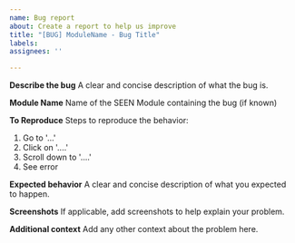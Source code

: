 ```yaml
---
name: Bug report
about: Create a report to help us improve
title: "[BUG] ModuleName - Bug Title"
labels: 
assignees: ''

---
```


**Describe the bug**
A clear and concise description of what the bug is.

**Module Name**
Name of the SEEN Module containing the bug (if known)

**To Reproduce**
Steps to reproduce the behavior:
1. Go to '...'
2. Click on '....'
3. Scroll down to '....'
4. See error

**Expected behavior**
A clear and concise description of what you expected to happen.

**Screenshots**
If applicable, add screenshots to help explain your problem.

**Additional context**
Add any other context about the problem here.